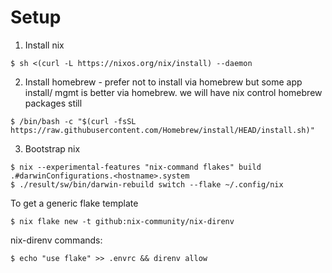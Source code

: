 # Setup

1. Install nix

```
$ sh <(curl -L https://nixos.org/nix/install) --daemon
```

2. Install homebrew - prefer not to install via homebrew but some app install/ mgmt is better via homebrew. we will have nix control homebrew packages still

```
$ /bin/bash -c "$(curl -fsSL https://raw.githubusercontent.com/Homebrew/install/HEAD/install.sh)"
```

3. Bootstrap nix

```
$ nix --experimental-features "nix-command flakes" build .#darwinConfigurations.<hostname>.system
$ ./result/sw/bin/darwin-rebuild switch --flake ~/.config/nix
```

To get a generic flake template

```
$ nix flake new -t github:nix-community/nix-direnv
```

nix-direnv commands:

```
$ echo "use flake" >> .envrc && direnv allow
```
